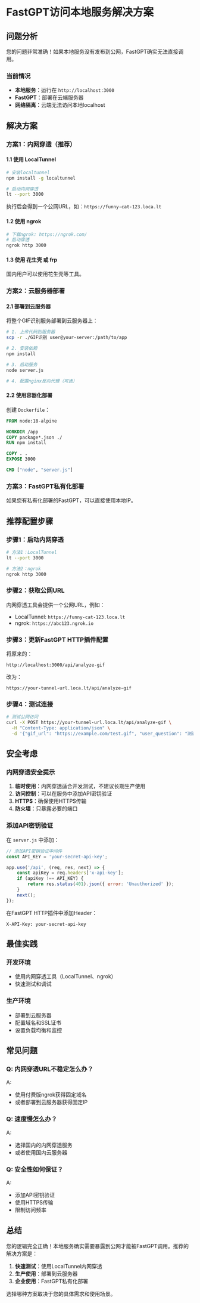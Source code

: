 # FastGPT访问本地服务解决方案

## 问题分析

您的问题非常准确！如果本地服务没有发布到公网，FastGPT确实无法直接调用。

### 当前情况
- **本地服务**：运行在 `http://localhost:3000`
- **FastGPT**：部署在云端服务器
- **网络隔离**：云端无法访问本地localhost

## 解决方案

### 方案1：内网穿透（推荐）

#### 1.1 使用 LocalTunnel

```bash
# 安装localtunnel
npm install -g localtunnel

# 启动内网穿透
lt --port 3000
```

执行后会得到一个公网URL，如：`https://funny-cat-123.loca.lt`

#### 1.2 使用 ngrok

```bash
# 下载ngrok: https://ngrok.com/
# 启动穿透
ngrok http 3000
```

#### 1.3 使用 花生壳 或 frp

国内用户可以使用花生壳等工具。

### 方案2：云服务器部署

#### 2.1 部署到云服务器

将整个GIF识别服务部署到云服务器上：

```bash
# 1. 上传代码到服务器
scp -r ./GIF识别 user@your-server:/path/to/app

# 2. 安装依赖
npm install

# 3. 启动服务
node server.js

# 4. 配置nginx反向代理（可选）
```

#### 2.2 使用容器化部署

创建 `Dockerfile`：

```dockerfile
FROM node:18-alpine

WORKDIR /app
COPY package*.json ./
RUN npm install

COPY . .
EXPOSE 3000

CMD ["node", "server.js"]
```

### 方案3：FastGPT私有化部署

如果您有私有化部署的FastGPT，可以直接使用本地IP。

## 推荐配置步骤

### 步骤1：启动内网穿透

```bash
# 方法1：LocalTunnel
lt --port 3000

# 方法2：ngrok  
ngrok http 3000
```

### 步骤2：获取公网URL

内网穿透工具会提供一个公网URL，例如：
- LocalTunnel: `https://funny-cat-123.loca.lt`
- ngrok: `https://abc123.ngrok.io`

### 步骤3：更新FastGPT HTTP插件配置

将原来的：
```
http://localhost:3000/api/analyze-gif
```

改为：
```
https://your-tunnel-url.loca.lt/api/analyze-gif
```

### 步骤4：测试连接

```bash
# 测试公网访问
curl -X POST https://your-tunnel-url.loca.lt/api/analyze-gif \
  -H "Content-Type: application/json" \
  -d '{"gif_url": "https://example.com/test.gif", "user_question": "测试"}'
```

## 安全考虑

### 内网穿透安全提示

1. **临时使用**：内网穿透适合开发测试，不建议长期生产使用
2. **访问控制**：可以在服务中添加API密钥验证
3. **HTTPS**：确保使用HTTPS传输
4. **防火墙**：只暴露必要的端口

### 添加API密钥验证

在 `server.js` 中添加：

```javascript
// 添加API密钥验证中间件
const API_KEY = 'your-secret-api-key';

app.use('/api', (req, res, next) => {
    const apiKey = req.headers['x-api-key'];
    if (apiKey !== API_KEY) {
        return res.status(401).json({ error: 'Unauthorized' });
    }
    next();
});
```

在FastGPT HTTP插件中添加Header：
```
X-API-Key: your-secret-api-key
```

## 最佳实践

### 开发环境
- 使用内网穿透工具（LocalTunnel、ngrok）
- 快速测试和调试

### 生产环境
- 部署到云服务器
- 配置域名和SSL证书
- 设置负载均衡和监控

## 常见问题

### Q: 内网穿透URL不稳定怎么办？
A: 
- 使用付费版ngrok获得固定域名
- 或者部署到云服务器获得固定IP

### Q: 速度慢怎么办？
A:
- 选择国内的内网穿透服务
- 或者使用国内云服务器

### Q: 安全性如何保证？
A:
- 添加API密钥验证
- 使用HTTPS传输
- 限制访问频率

## 总结

您的逻辑完全正确！本地服务确实需要暴露到公网才能被FastGPT调用。推荐的解决方案是：

1. **快速测试**：使用LocalTunnel内网穿透
2. **生产使用**：部署到云服务器
3. **企业使用**：FastGPT私有化部署

选择哪种方案取决于您的具体需求和使用场景。 